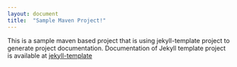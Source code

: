 ```yaml
---
layout: document
title:  "Sample Maven Project!"
---
```

This is a sample maven based project that is using jekyll-template project to generate project documentation. Documentation of Jekyll template project is available at [jekyll-template][jekyll-template]

[jekyll-template]:  https://github.com/mohitarora/jekyll-template
